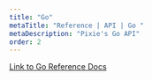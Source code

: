 ```yaml
---
title: "Go"
metaTitle: "Reference | API | Go "
metaDescription: "Pixie's Go API"
order: 2
---
```



[Link to Go Reference Docs](https://pkg.go.dev/px.dev/pxapi)

